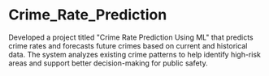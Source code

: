# Crime_Rate_Prediction
Developed a project titled "Crime Rate Prediction Using ML" that predicts crime rates and forecasts future crimes based on current and historical data. The system analyzes existing crime patterns to help identify high-risk areas and support better decision-making for public safety.

